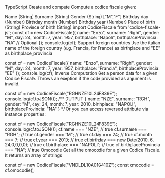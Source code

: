 TypeScript
Create and compute
Compute a codice fiscale given:

Name (String)
Surname (String)
Gender (String) ["M","F"]
Birthday day (Number)
Birthday month (Number)
Birthday year (Number)
Place of birth (String)
Province of birth (String)
import CodiceFiscale  from 'codice-fiscale-js';
const cf = new CodiceFiscale({
    name: "Enzo",
    surname: "Righi",
    gender: "M",
    day: 24,
    month: 7,
    year: 1957,
    birthplace: "Napoli", 
    birthplaceProvincia: "NA" // Optional
});
console.log(cf);
Support foreign countries
Use the italian name of the foreign country (e.g. Francia, for France) as birthplace and "EE" as birthplace_provincia

const cf = new CodiceFiscale({
    name: "Enzo",
    surname: "Righi",
    gender: "M",
    day: 24,
    month: 7,
    year: 1957,
    birthplace: "Francia", 
    birthplaceProvincia: "EE"
});
console.log(cf);
Inverse Computation
Get a person data for a given Codice Fiscale. Throws an exeption if the code provided as argument is invalid.

const cf = new CodiceFiscale("RGHNZE10L24F839E");
console.log(cf.toJSON());
/** 
 OUTPUT
{
    name: "NZE",
    surname: "RGH",
    gender: "M",
    day: 24,
    month: 7,
    year:  2010,
    birthplace: "NAPOLI",
    birthplaceProvincia: "NA"
}
*/
Or you can access reversed attribute via instance properties:

const cf = new CodiceFiscale("RGHNZE10L24F839E");
console.log(cf.toJSON());
cf.name === "NZE"; // true
cf.surname === "RGH"; // true
cf.gender === "M"; // true
cf.day === 24; // true
cf.month === 7; // true
cf.year ===  2010; // true
cf.birthday === new Date(2010, 6, 24,0,0,0,0); // true
cf.birthplace === "NAPOLI"; // true
cf.birthplaceProvincia === "NA"; // true
Omocodie
Get all the omocodie for a given Codice Fiscale. It returns an array of strings

const cf = new CodiceFiscale("VNDLDL10A01G410Z");
const omocodie = cf.omocodie();